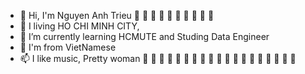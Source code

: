 - 👋 Hi, I'm Nguyen Anh Trieu 💮 💮 💮 💮 💮 💮 💮 💮 💮 💮
- 👀 I living HO CHI MINH CITY, 
- 🌱 I’m currently learning HCMUTE and Studing Data Engineer
- 💞️ I'm from VietNamese
- 📫 I like music, Pretty woman 
💮 💮 💮 💮 💮 💮 💮 💮 💮 💮 💮 💮 💮 💮 💮 💮 💮 💮 💮
<!---
TrieanNguyen/TrieanNguyen is a ✨ special ✨ repository because its `README.md` (this file) appears on your GitHub profile.
You can click the Preview link to take a look at your changes.
--->
